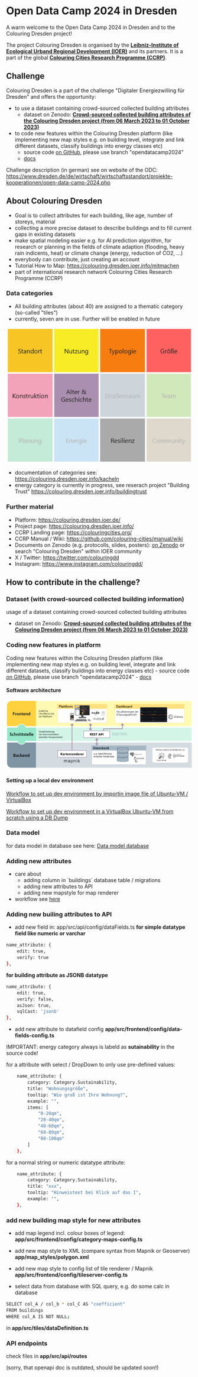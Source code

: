 # Open Data Camp 2024 in Dresden

A warm welcome to the Open Data Camp 2024 in Dresden and to the Colouring Dresden project!

The project Colouring Dresden is organised  by the [**Leibniz-Institute of Ecological Urband Regional Development (IOER)**](https://www.ioer.de/projekte/colouring-dresden) and its partners.
It is a part of the global [**Colouring Cities Research Programme (CCRP)**](https://colouringcities.org/).

## Challenge

Colouring Dresden is a part of the challenge "Digitaler Energiezwilling für Dresden" and offers the opportunity:
- to use a dataset containing crowd-sourced collected building attributes
  - dataset on Zenodo: [**Crowd-sourced collected building attributes of the Colouring Dresden project (from 06 March 2023 to 01 October 2023)**](https://zenodo.org/records/10653065)
- to code new features within the Colouring Dresden platform (like implementing new map styles e.g. on building level, integrate and link different datasets, classify buildings into energy classes etc)
    - source code [on GitHub](https://github.com/colouring-cities/colouring-dresden), please use branch "opendatacamp2024"
    - [docs](https://github.com/colouring-cities/colouring-dresden/tree/opendatacamp2024/docs/opendatacamp2024)


Challenge description (in german) see on website of the ODC: https://www.dresden.de/de/wirtschaft/wirtschaftsstandort/projekte-kooperationen/open-data-camp-2024.php


## About Colouring Dresden

- Goal is to collect attributes for each building, like age, number of storeys, material
- collecting a more precise dataset to describe buildings and to fill current gaps in existing datasets
- make spatial modeling easier e.g. for AI prediction algorithm, for research or planning in the fields of climate adaption (flooding, heavy rain indicents, heat) or climate change (energy, reduction of CO2, ...)
- everybody can contribute, just creating an account
- Tutorial How to Map: https://colouring.dresden.ioer.info/mitmachen
- part of international research network Colouring Cities Research Programme (CCRP)


### Data categories
- All building attributes (about 40) are assigned to a thematic category (so-called "tiles")
- currently, seven are in use. Further will be enabled in future

![categories of Colouring Dresden](images/categories.png)
- documentation of categories see: https://colouring.dresden.ioer.info/kacheln
- energy category is currently in progress, see reserach project "Building Trust" https://colouring.dresden.ioer.info/buildingtrust

### Further material
- Platform: https://colouring.dresden.ioer.de/
- Project page: https://colouring.dresden.ioer.info/
- CCRP Landing page: https://colouringcities.org/
- CCRP Manual / Wiki: https://github.com/colouring-cities/manual/wiki
- Documents on Zenodo (e.g. protocolls, slides, posters): [on Zenodo](https://zenodo.org/communities/ioer_dresden/records?q=%22Colouring%20Dresden%22&l=list&p=1&s=10&sort=bestmatch) or search "Colouring Dresden" within IOER community
- X / Twitter: https://twitter.com/colouringdd
- Instagram: https://www.instagram.com/colouringdd/


## How to contribute in the challenge?
### Dataset (with crowd-sourced collected building information)
usage of a dataset containing crowd-sourced collected building attributes
  - dataset on Zenodo: [**Crowd-sourced collected building attributes of the Colouring Dresden project (from 06 March 2023 to 01 October 2023)**](https://zenodo.org/records/10653065)

### Coding new features in platform 
Coding new features within the Colouring Dresden platform (like implementing new map styles e.g. on building level, integrate and link different datasets, classify buildings into energy classes etc)
    - source code [on GitHub](https://github.com/colouring-cities/colouring-dresden), please use branch "opendatacamp2024"
    - [docs](https://github.com/colouring-cities/colouring-dresden/tree/opendatacamp2024/docs/opendatacamp2024)
#### Software architecture
![software architecture of Colouring Dresden](images/architecture.png)

#### Setting up a local dev environment

[Workflow to set up dev environment by importin image file of Ubuntu-VM / VirtualBox](setup_import_vm.md)

[Workflow to set up dev environment in a VirtualBox Ubuntu-VM from scratch using a DB Dump](setup_create_new_vm.md)



### Data model
for data model in database see here:
[Data model database](https://user-images.githubusercontent.com/899988/219654125-32fe21f8-4b3b-425c-868f-c507870cbe06.png) 

### Adding new attributes
- care about
  - adding column in ´buildings´ database table / migrations
  - adding new attributes to API 
  - adding new mapstyle for map renderer
- workflow see [here](https://github.com/colouring-cities/colouring-core/blob/master/docs/adding-new-fields.md)


### Adding new builing attributes to API
- add new field in: app/src/api/config/dataFields.ts
**for simple datatype field like numeric or varchar**
```bash
name_attribute: {
    edit: true,
    verify: true
},
```
**for building attribute as JSONB datatype**
```bash
name_attribute: {
    edit: true,
    verify: false,
    asJson: true,
    sqlCast: 'jsonb'
},
```
- add new attribute to datafield config
**app/src/frontend/config/data-fields-config.ts**

IMPORTANT: energy category always is labeld as **sutainability** in the source code!

for a attribute with select / DropDown to only use pre-defined values:
```bash
    name_attribute: {
        category: Category.Sustainability,
        title: "Wohnungsgröße",
        tooltip: "Wie groß ist Ihre Wohnung?",
        example: "",
        items: [
            "0-20qm",
            "20-40qm",
            "40-60qm",
            "60-80qm",
            "80-100qm"
        ]
    },
```
for a normal string or numeric datatype attribute:
```bash
    name_attribute: {
        category: Category.Sustainability,
        title: "xxx",
        tooltip: "Hinweistext bei Klick auf das I",
        example: "",
    },

```

### add new building map style for new attributes

- add map legend incl. colour boxes of legend:
**app/src/frontend/config/category-maps-config.ts**

- add new map style to XML (compare syntax from Mapnik or Geoserver)
**app/map_styles/polygon.xml**

- add new map style to config list of tile renderer / Mapnik
**app/src/frontend/config/tileserver-config.ts**

- select data from database with SQL query, e.g. do some calc in database 
```bash
SELECT col_A / col_b * col_C AS "coefficient" 
FROM buildings 
WHERE col_A IS NOT NULL;
```
in
**app/src/tiles/dataDefinition.ts**


### API endpoints
check files in **app/src/api/routes**

(sorry, that openapi doc is outdated, should be updated soon!)